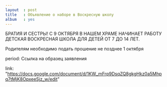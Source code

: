 ```yaml
---
layout  : post
title   : Объявление о наборе в Воскресную школу
album   : yes
---
```

БРАТИЯ И СЕСТРЫ! С 9 ОКТЯБРЯ В НАШЕМ ХРАМЕ НАЧИНАЕТ РАБОТУ ДЕТСКАЯ ВОСКРЕСНАЯ ШКОЛА ДЛЯ ДЕТЕЙ ОТ 7 ДО 14 ЛЕТ.

Родителям необходимо подать прошение не позднее 1 октября

period: Ссылка на образец заявления

link: "https://docs.google.com/document/d/1KW_mFrp9DsqZQ8gkgHkz0a5Mhpq7tMjK8OpxeeSjz_w/edit"
